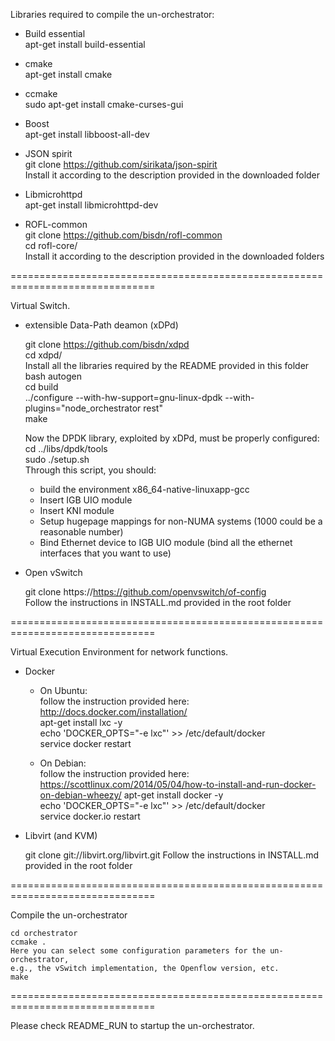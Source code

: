 Libraries required to compile the un-orchestrator:

* Build essential  
	apt-get install build-essential

* cmake  
	apt-get install cmake

* ccmake  
	sudo apt-get install cmake-curses-gui

* Boost  
	apt-get install libboost-all-dev

* JSON spirit  
 	git clone https://github.com/sirikata/json-spirit  
	Install it according to the description provided in the downloaded folder

* Libmicrohttpd  
	apt-get install libmicrohttpd-dev

* ROFL-common  
	git clone https://github.com/bisdn/rofl-common  
	cd rofl-core/  
	Install it according to the description provided in the downloaded folders

===============================================================================

Virtual Switch.

* extensible Data-Path deamon (xDPd)

	git clone https://github.com/bisdn/xdpd  
	cd xdpd/  
	Install all the libraries required by the README provided in this folder  
	bash autogen  
	cd build  
	../configure --with-hw-support=gnu-linux-dpdk --with-plugins="node_orchestrator rest"   
	make
  
	Now the DPDK library, exploited by xDPd, must be properly configured:  
	cd ../libs/dpdk/tools  
	sudo ./setup.sh  
	Through this script, you should:  
	* build the environment x86_64-native-linuxapp-gcc
	* Insert IGB UIO module
  	* Insert KNI module
	* Setup hugepage mappings for non-NUMA systems (1000 could be a reasonable
    number)
	* Bind Ethernet device to IGB UIO module (bind all the ethernet interfaces 
    that you want to use)

* Open vSwitch

	git clone https://https://github.com/openvswitch/of-config  
	Follow the instructions in INSTALL.md provided in the root folder  

===============================================================================

Virtual Execution Environment for network functions.

* Docker

	* On Ubuntu:   
		follow the instruction provided here:  
			http://docs.docker.com/installation/  
		apt-get install lxc -y  
		echo 'DOCKER_OPTS="-e lxc"' >> /etc/default/docker  
		service docker restart

	* On Debian:  
		follow the instruction provided here:  
			https://scottlinux.com/2014/05/04/how-to-install-and-run-docker-on-debian-wheezy/ 
		apt-get install docker -y  
		echo 'DOCKER_OPTS="-e lxc"' >> /etc/default/docker  
		service docker.io restart

* Libvirt (and KVM)

	git clone git://libvirt.org/libvirt.git
	Follow the instructions in INSTALL.md provided in the root folder
        
===============================================================================

Compile the un-orchestrator

	cd orchestrator  
	ccmake .  
	Here you can select some configuration parameters for the un-orchestrator,  
	e.g., the vSwitch implementation, the Openflow version, etc.  
	make
    
===============================================================================

Please check README_RUN to startup the un-orchestrator.
